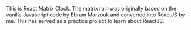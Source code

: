 This is React Matrix Clock. The matrix rain was originally based on the vanilla Javascript code by Ebram Marzouk and converted into ReactJS by me. This has served as a practice project to learn about ReactJS.
